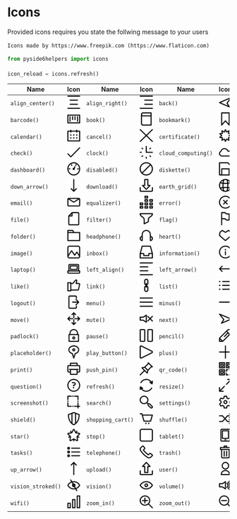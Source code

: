 # Icons

Provided icons requires you state the follwing message to your users

````
Icons made by https://www.freepik.com (https://www.flaticon.com)
````

````python
from pyside6helpers import icons

icon_reload = icons.refresh()
````

| Name | Icon | Name | Icon | Name | Icon | Name | Icon |
|------|------|------|------|------|------|------|------|
| `align_center()` | ![](pyside6helpers/resources/icons/align-center.png) | `align_right()` | ![](pyside6helpers/resources/icons/align-right.png) | `back()` | ![](pyside6helpers/resources/icons/back.png) | `bar_chart()` | ![](pyside6helpers/resources/icons/bar-chart.png) |
| `barcode()` | ![](pyside6helpers/resources/icons/barcode.png) | `book()` | ![](pyside6helpers/resources/icons/book.png) | `bookmark()` | ![](pyside6helpers/resources/icons/bookmark.png) | `briefcase()` | ![](pyside6helpers/resources/icons/briefcase.png) |
| `calendar()` | ![](pyside6helpers/resources/icons/calendar.png) | `cancel()` | ![](pyside6helpers/resources/icons/cancel.png) | `certificate()` | ![](pyside6helpers/resources/icons/certificate.png) | `chat()` | ![](pyside6helpers/resources/icons/chat.png) |
| `check()` | ![](pyside6helpers/resources/icons/check.png) | `clock()` | ![](pyside6helpers/resources/icons/clock.png) | `cloud_computing()` | ![](pyside6helpers/resources/icons/cloud-computing.png) | `credit_card()` | ![](pyside6helpers/resources/icons/credit-card.png) |
| `dashboard()` | ![](pyside6helpers/resources/icons/dashboard.png) | `disabled()` | ![](pyside6helpers/resources/icons/disabled.png) | `diskette()` | ![](pyside6helpers/resources/icons/diskette.png) | `dislike()` | ![](pyside6helpers/resources/icons/dislike.png) |
| `down_arrow()` | ![](pyside6helpers/resources/icons/down-arrow.png) | `download()` | ![](pyside6helpers/resources/icons/download.png) | `earth_grid()` | ![](pyside6helpers/resources/icons/earth-grid.png) | `eject()` | ![](pyside6helpers/resources/icons/eject.png) |
| `email()` | ![](pyside6helpers/resources/icons/email.png) | `equalizer()` | ![](pyside6helpers/resources/icons/equalizer.png) | `error()` | ![](pyside6helpers/resources/icons/error.png) | `exclamation()` | ![](pyside6helpers/resources/icons/exclamation.png) |
| `file()` | ![](pyside6helpers/resources/icons/file.png) | `filter()` | ![](pyside6helpers/resources/icons/filter.png) | `flag()` | ![](pyside6helpers/resources/icons/flag.png) | `flash()` | ![](pyside6helpers/resources/icons/flash.png) |
| `folder()` | ![](pyside6helpers/resources/icons/folder.png) | `headphone()` | ![](pyside6helpers/resources/icons/headphone.png) | `heart()` | ![](pyside6helpers/resources/icons/heart.png) | `home()` | ![](pyside6helpers/resources/icons/home.png) |
| `image()` | ![](pyside6helpers/resources/icons/image.png) | `inbox()` | ![](pyside6helpers/resources/icons/inbox.png) | `information()` | ![](pyside6helpers/resources/icons/information.png) | `justify()` | ![](pyside6helpers/resources/icons/justify.png) |
| `laptop()` | ![](pyside6helpers/resources/icons/laptop.png) | `left_align()` | ![](pyside6helpers/resources/icons/left-align.png) | `left_arrow()` | ![](pyside6helpers/resources/icons/left-arrow.png) | `levels()` | ![](pyside6helpers/resources/icons/levels.png) |
| `like()` | ![](pyside6helpers/resources/icons/like.png) | `link()` | ![](pyside6helpers/resources/icons/link.png) | `list()` | ![](pyside6helpers/resources/icons/list.png) | `login()` | ![](pyside6helpers/resources/icons/login.png) |
| `logout()` | ![](pyside6helpers/resources/icons/logout.png) | `menu()` | ![](pyside6helpers/resources/icons/menu.png) | `minus()` | ![](pyside6helpers/resources/icons/minus.png) | `more()` | ![](pyside6helpers/resources/icons/more.png) |
| `move()` | ![](pyside6helpers/resources/icons/move.png) | `mute()` | ![](pyside6helpers/resources/icons/mute.png) | `next()` | ![](pyside6helpers/resources/icons/next.png) | `notification()` | ![](pyside6helpers/resources/icons/notification.png) |
| `padlock()` | ![](pyside6helpers/resources/icons/padlock.png) | `pause()` | ![](pyside6helpers/resources/icons/pause.png) | `pencil()` | ![](pyside6helpers/resources/icons/pencil.png) | `photo_camera()` | ![](pyside6helpers/resources/icons/photo-camera.png) |
| `placeholder()` | ![](pyside6helpers/resources/icons/placeholder.png) | `play_button()` | ![](pyside6helpers/resources/icons/play-button.png) | `plus()` | ![](pyside6helpers/resources/icons/plus.png) | `power_button()` | ![](pyside6helpers/resources/icons/power-button.png) |
| `print()` | ![](pyside6helpers/resources/icons/print.png) | `push_pin()` | ![](pyside6helpers/resources/icons/push-pin.png) | `qr_code()` | ![](pyside6helpers/resources/icons/qr-code.png) | `question_bubble()` | ![](pyside6helpers/resources/icons/question-bubble.png) |
| `question()` | ![](pyside6helpers/resources/icons/question.png) | `refresh()` | ![](pyside6helpers/resources/icons/refresh.png) | `resize()` | ![](pyside6helpers/resources/icons/resize.png) | `right_arrow()` | ![](pyside6helpers/resources/icons/right-arrow.png) |
| `screenshot()` | ![](pyside6helpers/resources/icons/screenshot.png) | `search()` | ![](pyside6helpers/resources/icons/search.png) | `settings()` | ![](pyside6helpers/resources/icons/settings.png) | `share()` | ![](pyside6helpers/resources/icons/share.png) |
| `shield()` | ![](pyside6helpers/resources/icons/shield.png) | `shopping_cart()` | ![](pyside6helpers/resources/icons/shopping-cart.png) | `shuffle()` | ![](pyside6helpers/resources/icons/shuffle.png) | `smartphone()` | ![](pyside6helpers/resources/icons/smartphone.png) |
| `star()` | ![](pyside6helpers/resources/icons/star.png) | `stop()` | ![](pyside6helpers/resources/icons/stop.png) | `tablet()` | ![](pyside6helpers/resources/icons/tablet.png) | `tag()` | ![](pyside6helpers/resources/icons/tag.png) |
| `tasks()` | ![](pyside6helpers/resources/icons/tasks.png) | `telephone()` | ![](pyside6helpers/resources/icons/telephone.png) | `trash()` | ![](pyside6helpers/resources/icons/trash.png) | `unlock()` | ![](pyside6helpers/resources/icons/unlock.png) |
| `up_arrow()` | ![](pyside6helpers/resources/icons/up-arrow.png) | `upload()` | ![](pyside6helpers/resources/icons/upload.png) | `user()` | ![](pyside6helpers/resources/icons/user.png) | `video_camera()` | ![](pyside6helpers/resources/icons/video-camera.png) |
| `vision_stroked()` | ![](pyside6helpers/resources/icons/vision-stroked.png) | `vision()` | ![](pyside6helpers/resources/icons/vision.png) | `volume()` | ![](pyside6helpers/resources/icons/volume.png) | `warning()` | ![](pyside6helpers/resources/icons/warning.png) |
| `wifi()` | ![](pyside6helpers/resources/icons/wifi.png) | `zoom_in()` | ![](pyside6helpers/resources/icons/zoom-in.png) | `zoom_out()` | ![](pyside6helpers/resources/icons/zoom-out.png) |   |   |
